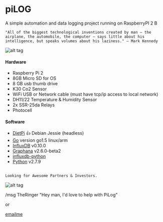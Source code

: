 # piLOG
A simple automation and data logging project running on RaspberryPI 2 B 

```
"All of the biggest technological inventions created by man – the airplane, the automobile, the computer – says little about his intelligence, but speaks volumes about his laziness." – Mark Kennedy
```

![alt tag](https://cloud.githubusercontent.com/assets/6418211/11865164/2171f954-a457-11e5-9d46-30fb8d9537a2.png)


#### Hardware 
* Raspberry Pi 2
* 8GB Micro SD for OS
* 8 GB usb thumb drive
* K30 Co2 Sensor
* WiFi USB or Network cable (must have tcp/ip access to local network)
* DH11/22 Temperature & Humidity Sensor
* 2x SSR-25da Relays
* Photocell


#### Software
* [DietPi](https://github.com/Fourdee/DietPi) :+1: Debian Jessie (headless)
* [Go](https://github.com/golang/go) version go1.5 linux/arm
* [InfluxDB](https://influxdata.com/) v0.10.0
* [Graphana](http://grafana.org/) v2.6.0-beta2
* [influxdb-python](https://github.com/influxdb/influxdb-python)
* [Python](https://www.python.org/) v2.7.9

##

```
Looking for Awesome Partners & Investors.
```
![alt tag](http://webchat.freenode.net/?nick=piLOG...&channels=%23piLOG%2C%20%23RaspberryPI%2C%20%23arduino&uio=MTA9dHJ1ZSYxMT0yMjY7c)

/msg TheRinger "Hey man, I'd love to help with PiLog"

or 

[emailme](mailto:tytek2012@gmail.com)